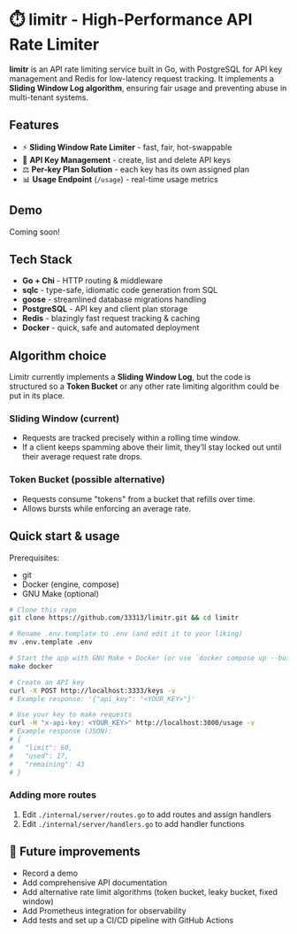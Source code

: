 # ⏱️ limitr - High-Performance API Rate Limiter
**limitr** is an API rate limiting service built in Go, with PostgreSQL for API key management and Redis for low-latency request tracking.
It implements a **Sliding Window Log algorithm**, ensuring fair usage and preventing abuse in multi-tenant systems.

## Features
- ⚡ **Sliding Window Rate Limiter** - fast, fair, hot-swappable
- 🔑 **API Key Management** - create, list and delete API keys
- ⚖ **Per-key Plan Solution** - each key has its own assigned plan 
- 📊 **Usage Endpoint** (`/usage`) - real-time usage metrics

## Demo
Coming soon!

## Tech Stack
- **Go + Chi** - HTTP routing & middleware
- **sqlc** - type-safe, idiomatic code generation from SQL
- **goose** - streamlined database migrations handling
- **PostgreSQL** - API key and client plan storage
- **Redis** - blazingly fast request tracking & caching
- **Docker** - quick, safe and automated deployment

## Algorithm choice
Limitr currently implements a **Sliding Window Log**, but the code is structured so a **Token Bucket** or any other rate limiting algorithm could be put in its place.

### Sliding Window (current)
- Requests are tracked precisely within a rolling time window.
- If a client keeps spamming above their limit, they’ll stay locked out until their average request rate drops.

### Token Bucket (possible alternative)
- Requests consume "tokens" from a bucket that refills over time.
- Allows bursts while enforcing an average rate.

## Quick start & usage
Prerequisites:
- git
- Docker (engine, compose)
- GNU Make (optional)

```sh
# Clone this repo
git clone https://github.com/33313/limitr.git && cd limitr

# Rename .env.template to .env (and edit it to your liking)
mv .env.template .env 

# Start the app with GNU Make + Docker (or use `docker compose up --build`)
make docker

# Create an API key
curl -X POST http://localhost:3333/keys -v
# Example response: '{"api_key": "<YOUR_KEY>"}'

# Use your key to make requests
curl -H "x-api-key: <YOUR_KEY>" http://localhost:3000/usage -v
# Example response (JSON):
# {
#   "limit": 60,
#   "used": 17,
#   "remaining": 43
# }
```

### Adding more routes
1. Edit `./internal/server/routes.go` to add routes and assign handlers
2. Edit `./internal/server/handlers.go` to add handler functions

## 📌 Future improvements
- Record a demo
- Add comprehensive API documentation
- Add alternative rate limit algorithms (token bucket, leaky bucket, fixed window)
- Add Prometheus integration for observability
- Add tests and set up a CI/CD pipeline with GitHub Actions
